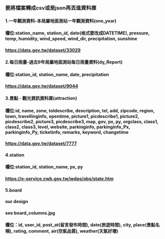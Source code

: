 ### 要將檔案轉成csv或是json再丟進資料庫
#### 1.一年觀測資料-本局屬地面測站一年觀測資料(one_year)
#### 欄位:station_name, station_id, date(格式要改成DATETIME), pressure, temp, humidity, wind_speed, wind_dir, precipitation, sunshine
#### https://data.gov.tw/dataset/33029
#### 2.每日雨量-過去9年局屬地面測站每日雨量資料(dy_Report)
#### 欄位:station_id, station_name, date, precipitation
#### https://data.gov.tw/dataset/9044
#### 3.景點 - 觀光資訊資料庫(attraction)
#### 欄位:id, name, zone, toldescribe, description, tel, add, zipcode, region, town, travellinginfo, opentime, picture1, picdescribe1, picture2, picdescribe2, picture3, picdescribe3, map, gov, px, py, orgclass, class1, class2, class3, level, website, parkinginfo, parkinginfo_Px, parkinginfo_Py, ticketinfo, remarks, keyword, changetime
#### https://data.gov.tw/dataset/7777
#### 4.station
#### 欄位:station_id, station_name, px, py
#### https://e-service.cwb.gov.tw/wdps/obs/state.htm
#### 5.board
#### our design
#### see board_columns.jpg
#### 欄位：id, user_id, post_at(留言發布時間), date(旅遊時間), city, place(景點名稱), rating, comment, air(空氣品質), weather(天氣好壞)
